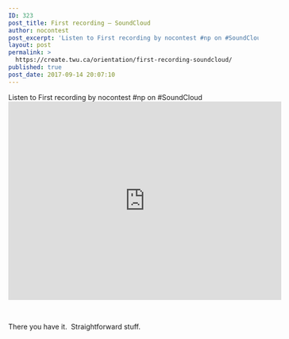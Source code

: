 ```yaml
---
ID: 323
post_title: First recording – SoundCloud
author: nocontest
post_excerpt: 'Listen to First recording by nocontest #np on #SoundCloud &nbsp; There you have it. &nbsp;Straightforward&nbsp;stuff.'
layout: post
permalink: >
  https://create.twu.ca/orientation/first-recording-soundcloud/
published: true
post_date: 2017-09-14 20:07:10
---
```

<p>Listen to First recording by nocontest #np on #SoundCloud<br />
<iframe width="550" height="400" scrolling="no" frameborder="no" src="https://w.soundcloud.com/player/?visual=true&#038;url=https%3A%2F%2Fapi.soundcloud.com%2Ftracks%2F342434422&%23038;show_artwork=true&%23038;maxwidth=550&%23038;maxheight=825"></iframe></p>
<p>&nbsp;</p>
<p>There you have it.  Straightforward stuff.</p>